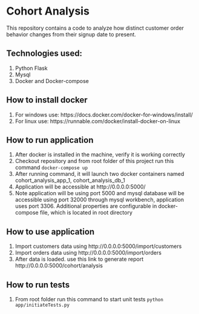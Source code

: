 # Cohort Analysis
<p>
    This repository contains a code to analyze how distinct customer order behavior changes
    from their signup date to present.
</p>

## Technologies used:
<ol>
    <li>Python Flask</li>
    <li>Mysql</li/>
    <li>Docker and Docker-compose</li>
</ol>

## How to install docker
<ol>
    <li>For windows use: https://docs.docker.com/docker-for-windows/install/</li>
    <li>For linux use: https://runnable.com/docker/install-docker-on-linux</li/>
</ol>

## How to run application
<ol>
    <li>After docker is installed in the machine, verify it is working correctly</li>
    <li>
        Checkout repository and from root folder of this project run this command
        <code>docker-compose up</code>
    </li/>
    <li>
        After running command, it will launch two docker containers named 
        cohort_analysis_app_1, cohort_analysis_db_1
    </li>
    <li>Application will be accessible at http://0.0.0.0:5000/</li>
    <li>
        Note application will be using port 5000 and mysql database will be accessible using
        port 32000 through mysql workbench, application uses port 3306. Additional properties are configurable in 
        docker-compose file, which is located in root directory
    </li>
</ol>

## How to use application
<ol>
    <li>Import customers data using http://0.0.0.0:5000/import/customers</li>
    <li>
        Import orders data using http://0.0.0.0:5000/import/orders</code>
    </li/>
    <li>
        After data is loaded. use this link to generate report http://0.0.0.0:5000/cohort/analysis
    </li>
</ol>

## How to run tests
<ol>
    <li>From root folder run this command to start unit tests <code>python app/initiateTests.py</code></li>
</ol>